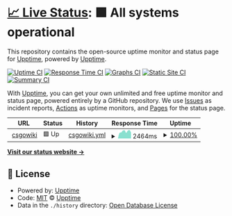 # [📈 Live Status](https://upptime.github.io/upptime): <!--live status--> **🟩 All systems operational**

This repository contains the open-source uptime monitor and status page for [Upptime](https://upptime.js.org), powered by [Upptime](https://github.com/upptime/upptime).

[![Uptime CI](https://github.com/website-200/csgowiki-bot/workflows/Uptime%20CI/badge.svg)](https://github.com/upptime/upptime/actions?query=workflow%3A%22Uptime+CI%22)
[![Response Time CI](https://github.com/website-200/csgowiki-bot/workflows/Response%20Time%20CI/badge.svg)](https://github.com/upptime/upptime/actions?query=workflow%3A%22Response+Time+CI%22)
[![Graphs CI](https://github.com/website-200/csgowiki-bot/workflows/Graphs%20CI/badge.svg)](https://github.com/upptime/upptime/actions?query=workflow%3A%22Graphs+CI%22)
[![Static Site CI](https://github.com/website-200/csgowiki-bot/workflows/Static%20Site%20CI/badge.svg)](https://github.com/upptime/upptime/actions?query=workflow%3A%22Static+Site+CI%22)
[![Summary CI](https://github.com/website-200/csgowiki-bot/workflows/Summary%20CI/badge.svg)](https://github.com/upptime/upptime/actions?query=workflow%3A%22Summary+CI%22)

With [Upptime](https://upptime.js.org), you can get your own unlimited and free uptime monitor and status page, powered entirely by a GitHub repository. We use [Issues](https://github.com/upptime/upptime/issues) as incident reports, [Actions](https://github.com/upptime/upptime/actions) as uptime monitors, and [Pages](https://upptime.github.io/upptime) for the status page.

<!--start: status pages-->
<!-- This summary is generated by Upptime (https://github.com/upptime/upptime) -->
<!-- Do not edit this manually, your changes will be overwritten -->
<!-- prettier-ignore -->
| URL | Status | History | Response Time | Uptime |
| --- | ------ | ------- | ------------- | ------ |
| <img alt="" src="https://favicons.githubusercontent.com/www.csgowiki.top" height="13"> [csgowiki](https://www.csgowiki.top) | 🟩 Up | [csgowiki.yml](https://github.com/website-200/csgowiki-bot/commits/HEAD/history/csgowiki.yml) | <details><summary><img alt="Response time graph" src="./graphs/csgowiki/response-time-week.png" height="20"> 2464ms</summary><br><a href="https://website-200.github.io/csgowiki-bot/history/csgowiki"><img alt="Response time 2130" src="https://img.shields.io/endpoint?url=https%3A%2F%2Fraw.githubusercontent.com%2Fwebsite-200%2Fcsgowiki-bot%2FHEAD%2Fapi%2Fcsgowiki%2Fresponse-time.json"></a><br><a href="https://website-200.github.io/csgowiki-bot/history/csgowiki"><img alt="24-hour response time 2775" src="https://img.shields.io/endpoint?url=https%3A%2F%2Fraw.githubusercontent.com%2Fwebsite-200%2Fcsgowiki-bot%2FHEAD%2Fapi%2Fcsgowiki%2Fresponse-time-day.json"></a><br><a href="https://website-200.github.io/csgowiki-bot/history/csgowiki"><img alt="7-day response time 2464" src="https://img.shields.io/endpoint?url=https%3A%2F%2Fraw.githubusercontent.com%2Fwebsite-200%2Fcsgowiki-bot%2FHEAD%2Fapi%2Fcsgowiki%2Fresponse-time-week.json"></a><br><a href="https://website-200.github.io/csgowiki-bot/history/csgowiki"><img alt="30-day response time 2823" src="https://img.shields.io/endpoint?url=https%3A%2F%2Fraw.githubusercontent.com%2Fwebsite-200%2Fcsgowiki-bot%2FHEAD%2Fapi%2Fcsgowiki%2Fresponse-time-month.json"></a><br><a href="https://website-200.github.io/csgowiki-bot/history/csgowiki"><img alt="1-year response time 2130" src="https://img.shields.io/endpoint?url=https%3A%2F%2Fraw.githubusercontent.com%2Fwebsite-200%2Fcsgowiki-bot%2FHEAD%2Fapi%2Fcsgowiki%2Fresponse-time-year.json"></a></details> | <details><summary><a href="https://website-200.github.io/csgowiki-bot/history/csgowiki">100.00%</a></summary><a href="https://website-200.github.io/csgowiki-bot/history/csgowiki"><img alt="All-time uptime 100.00%" src="https://img.shields.io/endpoint?url=https%3A%2F%2Fraw.githubusercontent.com%2Fwebsite-200%2Fcsgowiki-bot%2FHEAD%2Fapi%2Fcsgowiki%2Fuptime.json"></a><br><a href="https://website-200.github.io/csgowiki-bot/history/csgowiki"><img alt="24-hour uptime 100.00%" src="https://img.shields.io/endpoint?url=https%3A%2F%2Fraw.githubusercontent.com%2Fwebsite-200%2Fcsgowiki-bot%2FHEAD%2Fapi%2Fcsgowiki%2Fuptime-day.json"></a><br><a href="https://website-200.github.io/csgowiki-bot/history/csgowiki"><img alt="7-day uptime 100.00%" src="https://img.shields.io/endpoint?url=https%3A%2F%2Fraw.githubusercontent.com%2Fwebsite-200%2Fcsgowiki-bot%2FHEAD%2Fapi%2Fcsgowiki%2Fuptime-week.json"></a><br><a href="https://website-200.github.io/csgowiki-bot/history/csgowiki"><img alt="30-day uptime 100.00%" src="https://img.shields.io/endpoint?url=https%3A%2F%2Fraw.githubusercontent.com%2Fwebsite-200%2Fcsgowiki-bot%2FHEAD%2Fapi%2Fcsgowiki%2Fuptime-month.json"></a><br><a href="https://website-200.github.io/csgowiki-bot/history/csgowiki"><img alt="1-year uptime 100.00%" src="https://img.shields.io/endpoint?url=https%3A%2F%2Fraw.githubusercontent.com%2Fwebsite-200%2Fcsgowiki-bot%2FHEAD%2Fapi%2Fcsgowiki%2Fuptime-year.json"></a></details>

<!--end: status pages-->

[**Visit our status website →**](https://upptime.github.io/upptime)

## 📄 License

- Powered by: [Upptime](https://github.com/upptime/upptime)
- Code: [MIT](./LICENSE) © [Upptime](https://upptime.js.org)
- Data in the `./history` directory: [Open Database License](https://opendatacommons.org/licenses/odbl/1-0/)
